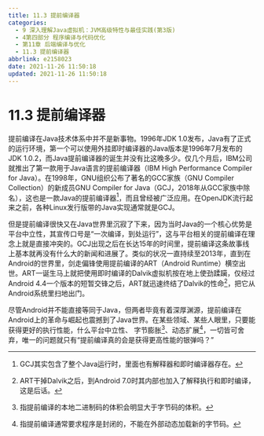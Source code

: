 ```yaml
---
title: 11.3 提前编译器
categories:
  - 9 深入理解Java虛拟机：JVM高级特性与最佳实践(第3版)
  - 4第四部分 程序编译与代码优化
  - 第11章 后端编译与优化
  - 11.3 提前编译器
abbrlink: e2158023
date: 2021-11-26 11:50:18
updated: 2021-11-26 11:50:18
---
```

# 11.3 提前编译器
提前编译在Java技术体系中并不是新事物。1996年JDK 1.0发布，Java有了正式的运行环境，第一个可以使用外挂即时编译器的Java版本是1996年7月发布的JDK 1.0.2，而Java提前编译器的诞生并没有比这晚多少。仅几个月后，IBM公司就推出了第一款用于Java语言的提前编译器（IBM High Performance Compiler for Java）。在1998年，GNU组织公布了著名的GCC家族（GNU Compiler Collection）的新成员GNU Compiler for Java（GCJ，2018年从GCC家族中除名），这也是一款Java的提前编译器[^1]，而且曾经被广泛应用。在OpenJDK流行起来之前，各种Linux发行版带的Java实现通常就是GCJ。

但是提前编译很快又在Java世界里沉寂了下来，因为当时Java的一个核心优势是平台中立性，其宣传口号是“一次编译，到处运行”，这与平台相关的提前编译在理念上就是直接冲突的。GCJ出现之后在长达15年的时间里，提前编译这条故事线上基本就再没有什么大的新闻和进展了。类似的状况一直持续至2013年，直到在Android的世界里，剑走偏锋使用提前编译的ART（Android Runtime）横空出世。ART一诞生马上就把使用即时编译的Dalvik虚拟机按在地上使劲蹂躏，仅经过Android 4.4一个版本的短暂交锋之后，ART就迅速终结了Dalvik的性命[^2]，把它从Android系统里扫地出门。

尽管Android并不能直接等同于Java，但两者毕竟有着深厚渊源，提前编译在Android上的革命与崛起也震撼到了Java世界。在某些领域、某些人眼里，只要能获得更好的执行性能，什么平台中立性、 字节膨胀[^3]、动态扩展[^4]，一切皆可舍弃，唯一的问题就只有“提前编译真的会是获得更高性能的银弹吗？”

[^1]: GCJ其实包含了整个Java运行时，里面也有解释器和即时编译器存在。 
[^2]: ART干掉Dalvik之后，到Android 7.0时其内部也加入了解释执行和即时编译，这是后话。 
[^3]: 指提前编译的本地二进制码的体积会明显大于字节码的体积。 
[^4]: 指提前编译通常要求程序是封闭的，不能在外部动态加载新的字节码。
